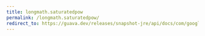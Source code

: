 ```yaml
---
title: longmath.saturatedpow
permalink: /longmath.saturatedpow/
redirect_to: https://guava.dev/releases/snapshot-jre/api/docs/com/google/common/math/LongMath.html#saturatedPow-long-int-
---
```

